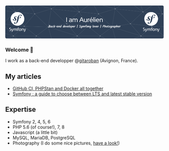 ![Header](./github-header-image.png)

### Welcome 👋
I work as a back-end developper @[gitaroban](https://github.com/gitaroban) (Avignon, France).

## My articles
* [GitHub CI, PHPStan and Docker all together](https://medium.com/@atournayre/github-ci-phpstan-and-docker-all-together-8f43b9fdf48b)
* [Symfony : a guide to choose between LTS and latest stable version](https://medium.com/@atournayre/symfony-a-guide-to-choose-between-lts-and-latest-stable-version-a13e1d3b70cb)

## Expertise
* Symfony 2, 4, 5, 6
* PHP 5.6 (of course!), 7, 8
* Javascript (a little bit)
* MySQL, MariaDB, PostgreSQL
* Photography (I do some nice pictures, [have a look!](https://aurelien-tournayre.com))

